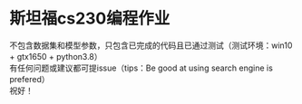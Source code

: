 # 斯坦福cs230编程作业  
不包含数据集和模型参数，只包含已完成的代码且已通过测试（测试环境：win10 + gtx1650 + python3.8）  
有任何问题或建议都可提issue（tips：Be good at using search engine is prefered）  
祝好！
